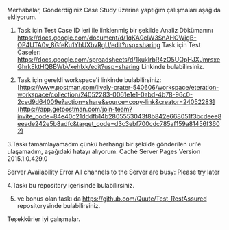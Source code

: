 Merhabalar, 
Gönderdiğiniz Case Study üzerine yaptığım çalışmaları aşağıda ekliyorum.

1. Task için Test Case ID leri ile linklenmiş bir şekilde Analiz Dökümanını https://docs.google.com/document/d/1qKA0elW3SnAHOWjgB-OP4UTA0v_8GfeKu1YhUXbvRgU/edit?usp=sharing
   Task için Test Caseler: https://docs.google.com/spreadsheets/d/1kuklrbR4zO5UQpHJXJmrsxeGhrkEktHQBBWbVxehlxk/edit?usp=sharing  Linkinde bulabilirsiniz.

2. Task için gerekli workspace'i linkinde bulabilirsiniz: [https://www.postman.com/lively-crater-540606/workspace/eteration-workspace/collection/24052283-0061e1e1-0abd-4b78-96c0-2ced9d64009e?action=share&source=copy-link&creator=24052283](https://app.getpostman.com/join-team?invite_code=84e40c21dddfb14b2805553043f8b842e668051f3bcdeee8eeade242e5b8adfc&target_code=d3c3ebf700cdc785af159a81456f3602)

3.Taskı tamamlayamadım çünkü herhangi bir şekilde gönderilen url'e ulaşamadım, aşağıdaki hatayı alıyorum.
Caché Server Pages Version 2015.1.0.429.0

Server Availability Error
All channels to the Server are busy: Please try later


4.Taskı bu repository içerisinde bulabilirsiniz.

5. ve bonus olan taskı da https://github.com/Quute/Test_RestAssured repositorysinde bulabilirsiniz.

 Teşekkürler iyi çalışmalar.

